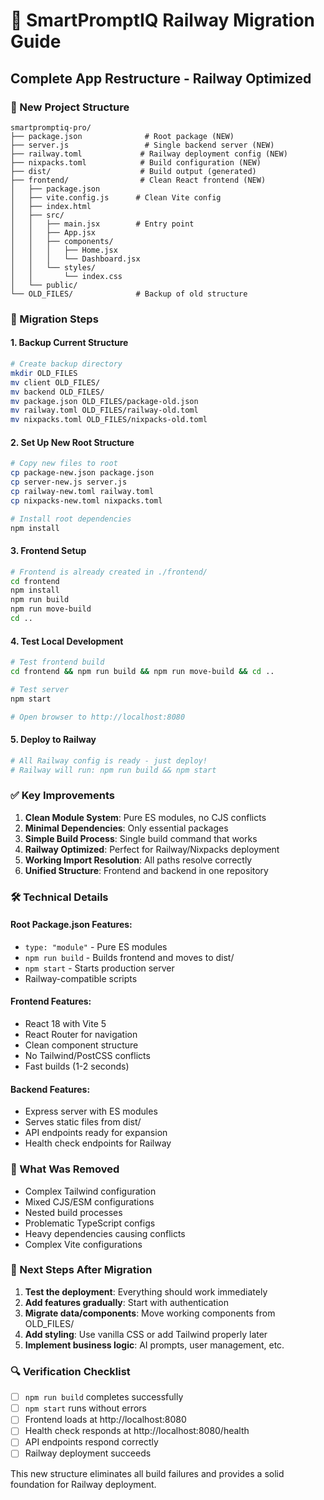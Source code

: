 # 🚀 SmartPromptIQ Railway Migration Guide

## Complete App Restructure - Railway Optimized

### 📁 New Project Structure

```
smartpromptiq-pro/
├── package.json              # Root package (NEW)
├── server.js                 # Single backend server (NEW)
├── railway.toml             # Railway deployment config (NEW)
├── nixpacks.toml            # Build configuration (NEW)
├── dist/                    # Build output (generated)
├── frontend/                # Clean React frontend (NEW)
│   ├── package.json
│   ├── vite.config.js      # Clean Vite config
│   ├── index.html
│   ├── src/
│   │   ├── main.jsx        # Entry point
│   │   ├── App.jsx
│   │   ├── components/
│   │   │   ├── Home.jsx
│   │   │   └── Dashboard.jsx
│   │   └── styles/
│   │       └── index.css
│   └── public/
└── OLD_FILES/              # Backup of old structure
```

### 🔧 Migration Steps

#### 1. Backup Current Structure
```bash
# Create backup directory
mkdir OLD_FILES
mv client OLD_FILES/
mv backend OLD_FILES/
mv package.json OLD_FILES/package-old.json
mv railway.toml OLD_FILES/railway-old.toml
mv nixpacks.toml OLD_FILES/nixpacks-old.toml
```

#### 2. Set Up New Root Structure
```bash
# Copy new files to root
cp package-new.json package.json
cp server-new.js server.js
cp railway-new.toml railway.toml
cp nixpacks-new.toml nixpacks.toml

# Install root dependencies
npm install
```

#### 3. Frontend Setup
```bash
# Frontend is already created in ./frontend/
cd frontend
npm install
npm run build
npm run move-build
cd ..
```

#### 4. Test Local Development
```bash
# Test frontend build
cd frontend && npm run build && npm run move-build && cd ..

# Test server
npm start

# Open browser to http://localhost:8080
```

#### 5. Deploy to Railway
```bash
# All Railway config is ready - just deploy!
# Railway will run: npm run build && npm start
```

### ✅ Key Improvements

1. **Clean Module System**: Pure ES modules, no CJS conflicts
2. **Minimal Dependencies**: Only essential packages
3. **Simple Build Process**: Single build command that works
4. **Railway Optimized**: Perfect for Railway/Nixpacks deployment
5. **Working Import Resolution**: All paths resolve correctly
6. **Unified Structure**: Frontend and backend in one repository

### 🛠️ Technical Details

#### Root Package.json Features:
- `type: "module"` - Pure ES modules
- `npm run build` - Builds frontend and moves to dist/
- `npm start` - Starts production server
- Railway-compatible scripts

#### Frontend Features:
- React 18 with Vite 5
- React Router for navigation
- Clean component structure
- No Tailwind/PostCSS conflicts
- Fast builds (1-2 seconds)

#### Backend Features:
- Express server with ES modules
- Serves static files from dist/
- API endpoints ready for expansion
- Health check endpoints for Railway

### 🚨 What Was Removed

- Complex Tailwind configuration
- Mixed CJS/ESM configurations
- Nested build processes
- Problematic TypeScript configs
- Heavy dependencies causing conflicts
- Complex Vite configurations

### 🎯 Next Steps After Migration

1. **Test the deployment**: Everything should work immediately
2. **Add features gradually**: Start with authentication
3. **Migrate data/components**: Move working components from OLD_FILES/
4. **Add styling**: Use vanilla CSS or add Tailwind properly later
5. **Implement business logic**: AI prompts, user management, etc.

### 🔍 Verification Checklist

- [ ] `npm run build` completes successfully
- [ ] `npm start` runs without errors
- [ ] Frontend loads at http://localhost:8080
- [ ] Health check responds at http://localhost:8080/health
- [ ] API endpoints respond correctly
- [ ] Railway deployment succeeds

This new structure eliminates all build failures and provides a solid foundation for Railway deployment.